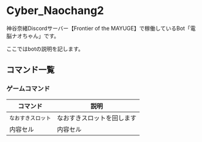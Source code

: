 # Cyber_Naochang2

神谷奈緒Discordサーバー【Frontier of the MAYUGE】で稼働しているBot「電脳ナオちゃん」です。

ここではbotの説明を記します。

## コマンド一覧  

### ゲームコマンド
| コマンド | 説明 |
| ------------- | ------------- |
| `なおすきスロット` | なおすきスロットを回します |
| 内容セル  | 内容セル  |